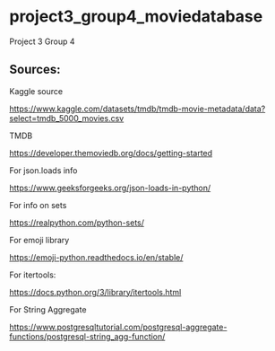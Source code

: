# project3_group4_moviedatabase
Project 3 Group 4

## Sources:

Kaggle source

https://www.kaggle.com/datasets/tmdb/tmdb-movie-metadata/data?select=tmdb_5000_movies.csv

TMDB 

https://developer.themoviedb.org/docs/getting-started

For json.loads info

https://www.geeksforgeeks.org/json-loads-in-python/

For info on sets

https://realpython.com/python-sets/

For emoji library

https://emoji-python.readthedocs.io/en/stable/

For itertools:

https://docs.python.org/3/library/itertools.html

For String Aggregate

https://www.postgresqltutorial.com/postgresql-aggregate-functions/postgresql-string_agg-function/

